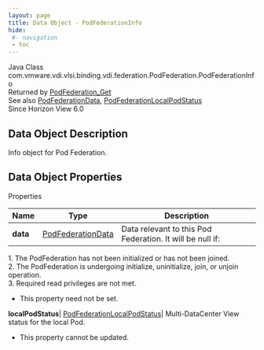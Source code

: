 ```yaml
---
layout: page
title: Data Object - PodFederationInfo
hide:
 #- navigation
 - toc
---
```






Java Class
    com.vmware.vdi.vlsi.binding.vdi.federation.PodFederation.PodFederationInfo  
Returned by
     [PodFederation_Get](vdi.federation.PodFederation.md#get)  
See also
     [PodFederationData](vdi.federation.PodFederation.PodFederationData.md), [PodFederationLocalPodStatus](vdi.federation.PodFederation.LocalPodStatus.md)  
Since 
    Horizon View 6.0

## Data Object Description 

Info object for Pod Federation. 

## Data Object Properties

Properties

Name |  Type |  Description   
---|---|---  
**data**| [PodFederationData](vdi.federation.PodFederation.PodFederationData.md)|  Data relevant to this Pod Federation. It will be null if:  
1\. The PodFederation has not been initialized or has not been joined.  
2\. The PodFederation is undergoing initialize, uninitialize, join, or unjoin operation.  
3\. Required read privileges are not met.   


* This property need not be set.

  
**localPodStatus**| [PodFederationLocalPodStatus](vdi.federation.PodFederation.LocalPodStatus.md)|  Multi-DataCenter View status for the local Pod.   


* This property cannot be updated.

  
  
  
   
  
  


